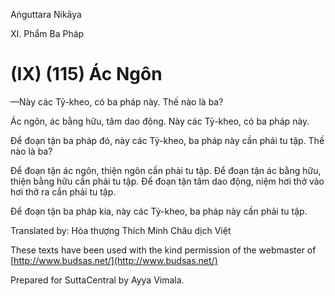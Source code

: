  

Aṅguttara Nikāya

XI. Phẩm Ba Pháp

# (IX) (115) Ác Ngôn

—Này các Tỷ-kheo, có ba pháp này. Thế nào là ba?

Ác ngôn, ác bằng hữu, tâm dao động. Này các Tỷ-kheo, có ba pháp này.

Ðể đoạn tận ba pháp đó, này các Tỷ-kheo, ba pháp này cần phải tu tập. Thế nào là ba?

Ðể đoạn tận ác ngôn, thiện ngôn cần phải tu tập. Để đoạn tận ác bằng hữu, thiện bằng hữu cần phải tu tập. Ðể đoạn tận tâm dao động, niệm hơi thở vào hơi thở ra cần phải tu tập.

Ðể đoạn tận ba pháp kia, này các Tỷ-kheo, ba pháp này cần phải tu tập.

Translated by: Hòa thượng Thích Minh Châu dịch Việt

These texts have been used with the kind permission of the webmaster of [http://www.budsas.net/](http://www.budsas.net/)

Prepared for SuttaCentral by Ayya Vimala.